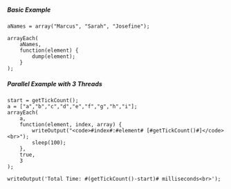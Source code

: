 ##### Basic Example

```luceescript+trycf
aNames = array("Marcus", "Sarah", "Josefine");

arrayEach(
    aNames,
    function(element) {
        dump(element);
    }
);
```

##### Parallel Example with 3 Threads

```luceescript+trycf
start = getTickCount();
a = ["a","b","c","d","e","f","g","h","i"];
arrayEach(
    a,
    function(element, index, array) {
        writeOutput("<code>#index#:#element# [#getTickCount()#]</code><br>");
        sleep(100);
    },
    true,
    3
);

writeOutput('Total Time: #(getTickCount()-start)# milliseconds<br>');
```

